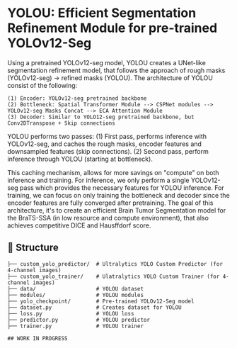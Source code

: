 # YOLOU: Efficient Segmentation Refinement Module for pre-trained YOLOv12-Seg
Using a pretrained YOLOv12-seg model, YOLOU creates a UNet-like segmentation refinement model, that follows the approach of rough masks (YOLOv12-seg) -> refined masks (YOLOU). The architecture of YOLOU consist of the following: 

	(1) Encoder: YOLOv12-seg pretrained backbone
	(2) Bottleneck: Spatial Transformer Module --> CSPNet modules --> YOLOv12-seg Masks Concat --> ECA Attention Module
	(3) Decoder: Similar to YOLO12-seg pretrained backbone, but Conv2DTranspose + Skip connections

YOLOU performs two passes: 
	(1) First pass, performs inference with YOLOv12-seg, and caches the rough masks, encoder features and downsampled features (skip connections). 
	(2) Second pass, perform inference through YOLOU (starting at bottleneck). 

This caching mechanism, allows for more savings on "compute" on both inference and training. For inference, we only perform a single YOLOv12-seg pass which provides the necessary features for YOLOU inference. For training, we can focus on only training the bottleneck and decoder since the encoder features are fully converged after pretraining. 
The goal of this architecture, it's to create an efficient Brain Tumor Segmentation model for the BraTS-SSA (in low resource and compute environment), that also achieves competitive DICE and Hausffdorf score.

## 📁 Structure
```
├── custom_yolo_predictor/ 	# Ultralytics YOLO Custom Predictor (for 4-channel images)
├── custom_yolo_trainer/	# Ulatralytics YOLO Custom Trainer (for 4-channel images)
├── data/  					# YOLOU dataset
├── modules/    			# YOLOU modules
├── yolo_checkpoint/ 		# Pre-trained YOLOv12-Seg model
├── dataset.py 				# Creates dataset for YOLOU
├── loss.py 				# YOLOU loss
├── predictor.py			# YOLOU predictor
├── trainer.py				# YOLOU trainer

## WORK IN PROGRESS

